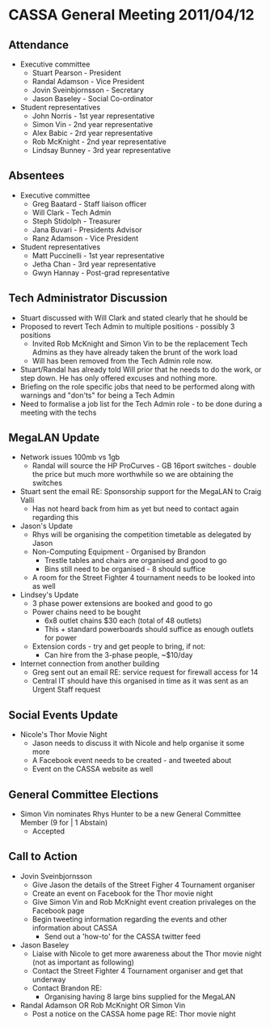 CASSA General Meeting 2011/04/12
================================
Attendance 
----------
* Executive committee 
    + Stuart Pearson - President
    + Randal Adamson - Vice President
    + Jovin Sveinbjornsson - Secretary
    + Jason Baseley - Social Co-ordinator
* Student representatives 
	+ John Norris - 1st year representative 
	+ Simon Vin - 2nd year representative
	+ Alex Babic - 2rd year representative 	
	+ Rob McKnight - 2nd year representative
    + Lindsay Bunney - 3rd year representative
	
Absentees
---------
* Executive committee 
	+ Greg Baatard - Staff liaison officer 
	+ Will Clark - Tech Admin
	+ Steph Stidolph - Treasurer
	+ Jana Buvari - Presidents Advisor
	+ Ranz Adamson - Vice President
* Student representatives 
	+ Matt Puccinelli - 1st year representative
	+ Jetha Chan - 3rd year representative
	+ Gwyn Hannay - Post-grad representative

Tech Administrator Discussion
-----------------------------
* Stuart discussed with Will Clark and stated clearly that he should be
* Proposed to revert Tech Admin to multiple positions - possibly 3 positions
	+ Invited Rob McKnight and Simon Vin to be the replacement Tech Admins as they have already taken the brunt of the work load
	+ Will has been removed from the Tech Admin role now. 
* Stuart/Randal has already told Will prior that he needs to do the work, or step down. He has only offered excuses and nothing more.
* Briefing on the role specific jobs that need to be performed along with warnings and "don'ts" for being a Tech Admin
* Need to formalise a job list for the Tech Admin  role - to be done during a meeting with the techs

MegaLAN Update
--------------
* Network issues 100mb vs 1gb
	+ Randal will source the HP ProCurves - GB 16port switches - double the price but much more worthwhile so we are obtaining the switches
* Stuart sent the email RE: Sponsorship support for the MegaLAN to Craig Valli
	+ Has not heard back from him as yet but need to contact again regarding this
* Jason's Update
	+ Rhys will be organising the competition timetable as delegated by Jason
	+ Non-Computing Equipment - Organised by Brandon
		- Trestle tables and chairs are organised and good to go
		- Bins still need to be organised - 8 should suffice
	+ A room for the Street Fighter 4 tournament needs to be looked into as well
* Lindsey's Update
	+ 3 phase power extensions are booked and good to go
	+ Power chains need to be bought 
		- 6x8 outlet chains $30 each (total of 48 outlets)
		- This + standard powerboards should suffice as enough outlets for power
	+ Extension cords - try and get people to bring, if not:
		- Can hire from the 3-phase people, ~$10/day
* Internet connection from another building
	+ Greg sent out an email RE: service request for firewall access for 14
	+ Central IT should have this organised in time as it was sent as an Urgent Staff request
	
Social Events Update
--------------------
* Nicole's Thor Movie Night
	+ Jason needs to discuss it with Nicole and help organise it some more
	+ A Facebook event needs to be created - and tweeted about
	+ Event on the CASSA website as well

General Committee Elections
---------------------------
* Simon Vin nominates Rhys Hunter to be a new General Committee Member (9 for | 1 Abstain)
	+ Accepted

Call to Action
--------------
* Jovin Sveinbjornsson
	+ Give Jason the details of the Street Figher 4 Tournament organiser
	+ Create an event on Facebook for the Thor movie night
	+ Give Simon Vin and Rob McKnight event creation privaleges on the Facebook page
	+ Begin tweeting information regarding the events and other information about CASSA
		- Send out a 'how-to' for the CASSA twitter feed
* Jason Baseley
	+ Liaise with Nicole to get more awareness about the Thor movie night (not as important as following)
	+ Contact the Street Fighter 4 Tournament organiser and get that underway
	+ Contact Brandon RE:
		- Organising having 8 large bins supplied for the MegaLAN
* Randal Adamson OR Rob McKnight OR Simon Vin
	+ Post a notice on the CASSA home page RE: Thor movie night